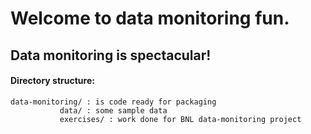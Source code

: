 # Welcome to data monitoring fun.

## Data monitoring is spectacular!

#### Directory structure:
~~~~
data-monitoring/ : is code ready for packaging
	       data/ : some sample data
	       exercises/ : work done for BNL data-monitoring project
~~~~
